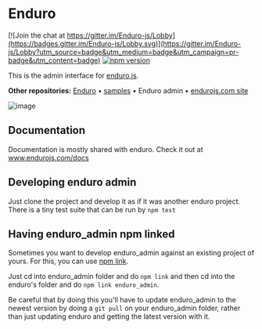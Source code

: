 # Enduro


[![Join the chat at https://gitter.im/Enduro-js/Lobby](https://badges.gitter.im/Enduro-js/Lobby.svg)](https://gitter.im/Enduro-js/Lobby?utm_source=badge&utm_medium=badge&utm_campaign=pr-badge&utm_content=badge) [![npm version](https://badge.fury.io/js/enduro_admin.svg)](https://badge.fury.io/js/enduro_admin)

This is the admin interface for [enduro.js](https://github.com/Gottwik/Enduro).

**Other repositories:** [Enduro](https://github.com/Gottwik/Enduro) • [samples](https://github.com/Gottwik/enduro_samples) • Enduro admin • [endurojs.com site](https://github.com/Gottwik/enduro_website)

![image](http://i.imgur.com/M8vGA92.png)

## Documentation
Documentation is mostly shared with enduro. Check it out at www.endurojs.com/docs

## Developing enduro admin

Just clone the project and develop it as if it was another enduro project. There is a tiny test suite that can be run by `npm test`

## Having enduro_admin npm linked
Sometimes you want to develop enduro_admin against an existing project of yours. For this, you can use [npm link](https://docs.npmjs.com/cli/link).

Just cd into enduro_admin folder and do `npm link` and then cd into the enduro's folder and do `npm link enduro_admin`.

Be careful that by doing this you'll have to update enduro_admin to the newest version by doing a `git pull` on your enduro_admin folder, rather than just updating enduro and getting the latest version with it.
